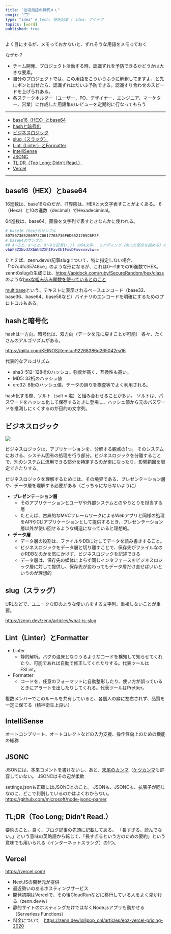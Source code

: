 ```yaml
---
title: "技術用語の解釈メモ"
emoji: "🗂"
type: "idea" # tech: 技術記事 / idea: アイデア
topics: [word]
published: true
---
```


よく目にするが、メモっておかないと、ずれそうな用語をメモっておく

なぜか？

- チーム開発、プロジェクト活動する時、認識ずれを予防できるかどうかは大きな要素。
- 自分のプロジェクトでは、この用語をこういうふうに解釈してますよ、と先にポンと出せたら、認識ずれはだいぶ予防できる。認識すり合わせのスピードを上げられある。
- 各ステークホルダー（ユーザー、PO、デザイナー、エンジニア、マーケター、営業）に作成した用語集のレビューを定期的に行なってもらう

---

- [base16（HEX）とbase64](#base16%EF%BC%88hex%EF%BC%89%E3%81%A8base64)
- [hashと暗号化](#hash%E3%81%A8%E6%9A%97%E5%8F%B7%E5%8C%96)
- [ビジネスロジック](#%E3%83%93%E3%82%B8%E3%83%8D%E3%82%B9%E3%83%AD%E3%82%B8%E3%83%83%E3%82%AF)
- [slug（スラッグ）](#slug%EF%BC%88%E3%82%B9%E3%83%A9%E3%83%83%E3%82%B0%EF%BC%89)
- [Lint（Linter）とFormatter](#lint%EF%BC%88linter%EF%BC%89%E3%81%A8formatter)
- [IntelliSense](#intellisense)
- [JSONC](#jsonc)
- [TL;DR（Too Long; Didn't Read.）](#tl%3Bdr%EF%BC%88too-long%3B-didn%27t-read.%EF%BC%89)
- [Vercel](#vercel)

---

## base16（HEX）とbase64

16進数は、base16なのだが、IT界隈は、HEXと大文字表すことがよくある。
6（Hexa）と10の進数（decimal）でHexadeciminal。

64進数は、base64。画像を文字列で表すときなんかに使われる。

```sh
# base16 (hex)のサンプル
8D756736520697320617765736F6D6521205C6F2F
# base64のサンプル
## A～Zと、a～zと、0～9と記号(+,/) の64文字、 とパディング（余った部分を詰める）のための記号として'='
vbWF3ZXNv3ZXbWU3ZXhIFxvXhIFxvDFxvxvxvLw==
```

たとえば、zenn.devの記事slugについて、特に指定しない場合、「107c4fc35748ce」のような形になるが、これは0〜fまでの16進数でHEX。zennのslugの生成には、https://apidock.com/ruby/SecureRandom/hex/class のような[hexな組み込み関数を使っているとのこと](https://zenn.dev/link/comments/d279423c231152)

[multibase](https://github.com/multiformats/multibase)という、テキストに表示されるベースエンコード（base32、base36、base64、base58など）バイナリのエンコードを明確にするためのプロトコルもある。

## hashと暗号化

hashは一方向。暗号化は、双方向（データを元に戻すことが可能）
各々、たくさんのアルゴリズムがある。

https://qiita.com/KEINOS/items/c92268386d265042ea16

代表的なアルゴリズム

- sha3-512: 128桁のハッシュ。強度が高く、互換性も高い。
- MD5: 32桁のハッシュ値
- crc32: 8桁のハッシュ値。データの誤りを検査等でよく利用される。

hash化する際、ソルト（salt = 塩）と組み合わせることが多い。
ソルトは、パスワードをハッシュ化して保存するときに登場し、ハッシュ値から元のパスワードを推測しにくくするのが目的の文字列。

## ビジネスロジック

![](https://docs.google.com/presentation/d/1xUiInh4ojOV_S6gfSNkTa_aoejGfMUsTHsfAJbqa9iY/export/svg?pageid=g126badcf7d4_0_10)

ビジネスロジックは、アプリケーションを、分解する観点の1つ。
そのシステムにおける、システム固有の処理を行う部分。ビジネスロジックを分離することで、別のシステムに流用できる部分を特定するのが楽になったり、影響範囲を限定できたりする。

ビジネスロジックを理解するためには、その境界である、プレゼンテーション層や、データ層を理解する必要がある（ごっちゃにならないように）

- **プレゼンテーション層**
  - そのアプリケーションとユーザや外部システムとのやりとりを担当する層
  - たとえば、古典的なMVCフレームワークによるWebアプリと同様の処理をAPIやCLIアプリケーションとして提供するとき、プレゼンテーション層以外が使い回せるような構造になっていると理想的。
- **データ層**
  - データ層の役割は、ファイルやDBに対してデータを読み書きすること。
  - ビジネスロジックをデータ層と切り離すことで、保存先がファイルなのかRDBなのかを気にかけず、ビジネスロジックを記述できる
  - データ層は、保存先の媒体によらず同じインタフェースをビジネスロジック層に対して提供し、保存先が変わってもデータ層だけ直せばいいというのが理想的

## slug（スラッグ）

URLなどで、ユニークなIDのような使い方をする文字列。重複しないことが重要。

https://zenn.dev/zenn/articles/what-is-slug

## Lint（Linter）とFormatter

- Linter
  - 静的解析。バグの温床となりうるようなコードを検知して知らせてくれたり、可能であれば自動で修正してくれたりする。代表ツールはESLint。
- Formatter
  - コードを、任意のフォーマットに自動整形したり、使い方が誤っているときにアラートを出したりしてくれる。代表ツールはPrettier。

複数メンバーでこのルールを共有していると、各個人の癖に左右されず、品質を一定に保てる（精神衛生上良い）

## IntelliSense

オートコンプリート、オートコレクトなどの入力支援、操作性向上のための機能の総称

## JSONC

JSONには、本来コメントを書けないし、あと、[末尾のカンマ](https://developer.mozilla.org/ja/docs/Web/JavaScript/Reference/Trailing_commas)（[ケツカンマ](https://developer.mozilla.org/ja/docs/Web/JavaScript/Reference/Trailing_commas)も許容していない。
JSONCはその辺が柔軟

settings.jsonも正確にはJSONCとのこと。
JSONも、JSONCも、拡張子が同じなのに、どこで判別しているのかはよくわからない。
https://github.com/microsoft/node-jsonc-parser

## TL;DR（Too Long; Didn't Read.）

要約のこと。良く、ブログ記事の先頭に記載してある。
「長すぎる。読んでない。」という意味の英略語から転じて、「長すぎるという方のための要約」という意味でも用いられる（インターネットスラング）の1つ。

## Vercel

https://vercel.com/

- NextJSの開発元が提供
- 最近勢いのあるホスティングサービス
- 開発初期はVercelで、その後CloudRunなどに移行している人をよく見かける（zenn.devも）
- 静的サイトのホスティングだけではなくNode.jsアプリも動かせる（Serverless Functions）
- 料金について　https://zenn.dev/lollipop_onl/articles/eoz-vercel-pricing-2020
